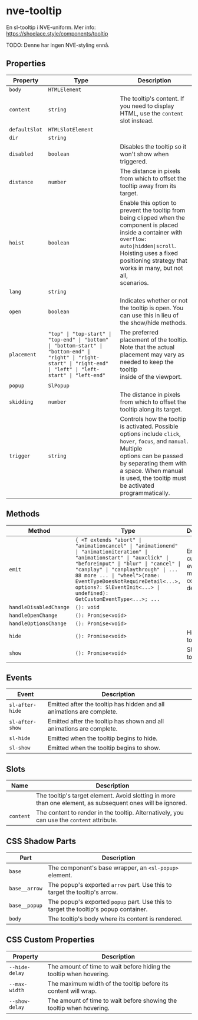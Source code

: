 # nve-tooltip

En sl-tooltip i NVE-uniform.
Mer info: https://shoelace.style/components/tooltip

TODO: Denne har ingen NVE-styling ennå.

## Properties

| Property      | Type                                             | Description                                      |
|---------------|--------------------------------------------------|--------------------------------------------------|
| `body`        | `HTMLElement`                                    |                                                  |
| `content`     | `string`                                         | The tooltip's content. If you need to display HTML, use the `content` slot instead. |
| `defaultSlot` | `HTMLSlotElement`                                |                                                  |
| `dir`         | `string`                                         |                                                  |
| `disabled`    | `boolean`                                        | Disables the tooltip so it won't show when triggered. |
| `distance`    | `number`                                         | The distance in pixels from which to offset the tooltip away from its target. |
| `hoist`       | `boolean`                                        | Enable this option to prevent the tooltip from being clipped when the component is placed inside a container with<br />`overflow: auto\|hidden\|scroll`. Hoisting uses a fixed positioning strategy that works in many, but not all,<br />scenarios. |
| `lang`        | `string`                                         |                                                  |
| `open`        | `boolean`                                        | Indicates whether or not the tooltip is open. You can use this in lieu of the show/hide methods. |
| `placement`   | `"top" \| "top-start" \| "top-end" \| "bottom" \| "bottom-start" \| "bottom-end" \| "right" \| "right-start" \| "right-end" \| "left" \| "left-start" \| "left-end"` | The preferred placement of the tooltip. Note that the actual placement may vary as needed to keep the tooltip<br />inside of the viewport. |
| `popup`       | `SlPopup`                                        |                                                  |
| `skidding`    | `number`                                         | The distance in pixels from which to offset the tooltip along its target. |
| `trigger`     | `string`                                         | Controls how the tooltip is activated. Possible options include `click`, `hover`, `focus`, and `manual`. Multiple<br />options can be passed by separating them with a space. When manual is used, the tooltip must be activated<br />programmatically. |

## Methods

| Method                 | Type                                             | Description                                      |
|------------------------|--------------------------------------------------|--------------------------------------------------|
| `emit`                 | `{ <T extends "abort" \| "animationcancel" \| "animationend" \| "animationiteration" \| "animationstart" \| "auxclick" \| "beforeinput" \| "blur" \| "cancel" \| "canplay" \| "canplaythrough" \| ... 88 more ... \| "wheel">(name: EventTypeDoesNotRequireDetail<...>, options?: SlEventInit<...> \| undefined): GetCustomEventType<...>; ...` | Emits a custom event with more convenient defaults. |
| `handleDisabledChange` | `(): void`                                       |                                                  |
| `handleOpenChange`     | `(): Promise<void>`                              |                                                  |
| `handleOptionsChange`  | `(): Promise<void>`                              |                                                  |
| `hide`                 | `(): Promise<void>`                              | Hides the tooltip                                |
| `show`                 | `(): Promise<void>`                              | Shows the tooltip.                               |

## Events

| Event           | Description                                      |
|-----------------|--------------------------------------------------|
| `sl-after-hide` | Emitted after the tooltip has hidden and all animations are complete. |
| `sl-after-show` | Emitted after the tooltip has shown and all animations are complete. |
| `sl-hide`       | Emitted when the tooltip begins to hide.         |
| `sl-show`       | Emitted when the tooltip begins to show.         |

## Slots

| Name      | Description                                      |
|-----------|--------------------------------------------------|
|           | The tooltip's target element. Avoid slotting in more than one element, as subsequent ones will be ignored. |
| `content` | The content to render in the tooltip. Alternatively, you can use the `content` attribute. |

## CSS Shadow Parts

| Part          | Description                                      |
|---------------|--------------------------------------------------|
| `base`        | The component's base wrapper, an `<sl-popup>` element. |
| `base__arrow` | The popup's exported `arrow` part. Use this to target the tooltip's arrow. |
| `base__popup` | The popup's exported `popup` part. Use this to target the tooltip's popup container. |
| `body`        | The tooltip's body where its content is rendered. |

## CSS Custom Properties

| Property       | Description                                      |
|----------------|--------------------------------------------------|
| `--hide-delay` | The amount of time to wait before hiding the tooltip when hovering. |
| `--max-width`  | The maximum width of the tooltip before its content will wrap. |
| `--show-delay` | The amount of time to wait before showing the tooltip when hovering. |
